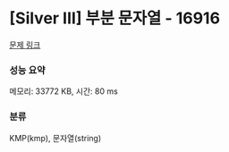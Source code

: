 # [Silver III] 부분 문자열 - 16916 

[문제 링크](https://www.acmicpc.net/problem/16916) 

### 성능 요약

메모리: 33772 KB, 시간: 80 ms

### 분류

KMP(kmp), 문자열(string)


